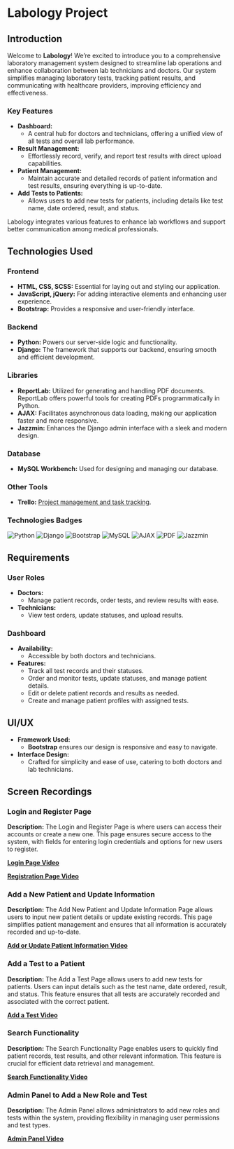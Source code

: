 <p align="center">
  <h1>Labology Project</h1>
</p>

## Introduction

Welcome to **Labology**! We’re excited to introduce you to a comprehensive laboratory management system designed to streamline lab operations and enhance collaboration between lab technicians and doctors. Our system simplifies managing laboratory tests, tracking patient results, and communicating with healthcare providers, improving efficiency and effectiveness.

### Key Features

- **Dashboard:** 
  - A central hub for doctors and technicians, offering a unified view of all tests and overall lab performance.
- **Result Management:** 
  - Effortlessly record, verify, and report test results with direct upload capabilities.
- **Patient Management:** 
  - Maintain accurate and detailed records of patient information and test results, ensuring everything is up-to-date.
- **Add Tests to Patients:** 
  - Allows users to add new tests for patients, including details like test name, date ordered, result, and status.

Labology integrates various features to enhance lab workflows and support better communication among medical professionals.

## Technologies Used

### Frontend
- **HTML, CSS, SCSS:** Essential for laying out and styling our application.
- **JavaScript, jQuery:** For adding interactive elements and enhancing user experience.
- **Bootstrap:** Provides a responsive and user-friendly interface.

### Backend
- **Python:** Powers our server-side logic and functionality.
- **Django:** The framework that supports our backend, ensuring smooth and efficient development.

### Libraries
- **ReportLab:** Utilized for generating and handling PDF documents. ReportLab offers powerful tools for creating PDFs programmatically in Python.
- **AJAX:** Facilitates asynchronous data loading, making our application faster and more responsive.
- **Jazzmin:** Enhances the Django admin interface with a sleek and modern design.

### Database
- **MySQL Workbench:** Used for designing and managing our database.

### Other Tools
- **Trello:** [Project management and task tracking](https://trello.com/your-board-link).

### Technologies Badges

![Python](https://img.shields.io/badge/python-%2337C7D0.svg?style=for-the-badge&logo=python&logoColor=white) ![Django](https://img.shields.io/badge/django-%23092E20.svg?style=for-the-badge&logo=django&logoColor=white) ![Bootstrap](https://img.shields.io/badge/bootstrap-%238511FA.svg?style=for-the-badge&logo=bootstrap&logoColor=white) ![MySQL](https://img.shields.io/badge/mysql-%2300f.svg?style=for-the-badge&logo=mysql&logoColor=white) ![AJAX](https://img.shields.io/badge/ajax-%23000000.svg?style=for-the-badge&logo=ajax&logoColor=white) ![PDF](https://img.shields.io/badge/pdf-%23E34F26.svg?style=for-the-badge&logo=pdf&logoColor=white) ![Jazzmin](https://img.shields.io/badge/jazzmin-%23000000.svg?style=for-the-badge&logo=jazzmin&logoColor=white)

## Requirements

### User Roles

- **Doctors:** 
  - Manage patient records, order tests, and review results with ease.
- **Technicians:** 
  - View test orders, update statuses, and upload results.

### Dashboard

- **Availability:** 
  - Accessible by both doctors and technicians.
- **Features:** 
  - Track all test records and their statuses.
  - Order and monitor tests, update statuses, and manage patient details.
  - Edit or delete patient records and results as needed.
  - Create and manage patient profiles with assigned tests.

## UI/UX

- **Framework Used:** 
  - **Bootstrap** ensures our design is responsive and easy to navigate.
- **Interface Design:** 
  - Crafted for simplicity and ease of use, catering to both doctors and lab technicians.

## Screen Recordings

### Login and Register Page

**Description:**
The Login and Register Page is where users can access their accounts or create a new one. This page ensures secure access to the system, with fields for entering login credentials and options for new users to register.

[**Login Page Video**](https://drive.google.com/file/d/1Q9fVYhnhSgr0LHW7irgYOtlwxiF3hdtL/view?usp=drive_link)

[**Registration Page Video**](https://drive.google.com/file/d/1Lv_B5gch-q3jyZ2OFFgMa3rGnD0cTD7C/view?usp=drive_link)

### Add a New Patient and Update Information

**Description:**
The Add New Patient and Update Information Page allows users to input new patient details or update existing records. This page simplifies patient management and ensures that all information is accurately recorded and up-to-date.

[**Add or Update Patient Information Video**](https://drive.google.com/file/d/1ypgG8oHriRGajDEvsVcR3LovCoGBk61K/view?usp=drive_link)

### Add a Test to a Patient

**Description:**
The Add a Test Page allows users to add new tests for patients. Users can input details such as the test name, date ordered, result, and status. This feature ensures that all tests are accurately recorded and associated with the correct patient.

[**Add a Test Video**](https://drive.google.com/file/d/1YGLDjiGeEe9oGACsYoOkREFLTJ_Vq3rj/view?usp=drive_link)

### Search Functionality

**Description:**
The Search Functionality Page enables users to quickly find patient records, test results, and other relevant information. This feature is crucial for efficient data retrieval and management.

[**Search Functionality Video**](https://drive.google.com/file/d/11eB5C_Qn3XsVH3A7KhAj69Cxv338ekIL/view?usp=drive_link)

### Admin Panel to Add a New Role and Test

**Description:**
The Admin Panel allows administrators to add new roles and tests within the system, providing flexibility in managing user permissions and test types.

[**Admin Panel Video**](https://drive.google.com/file/d/1cxv3YVWwMGRJL0EUSqwymNO2ifZVwnPj/view?usp=drive_link)

